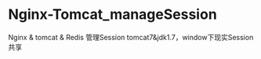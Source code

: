 # Nginx-Tomcat_manageSession
Nginx &amp; tomcat &amp; Redis 管理Session
tomcat7&jdk1.7，window下现实Session共享
